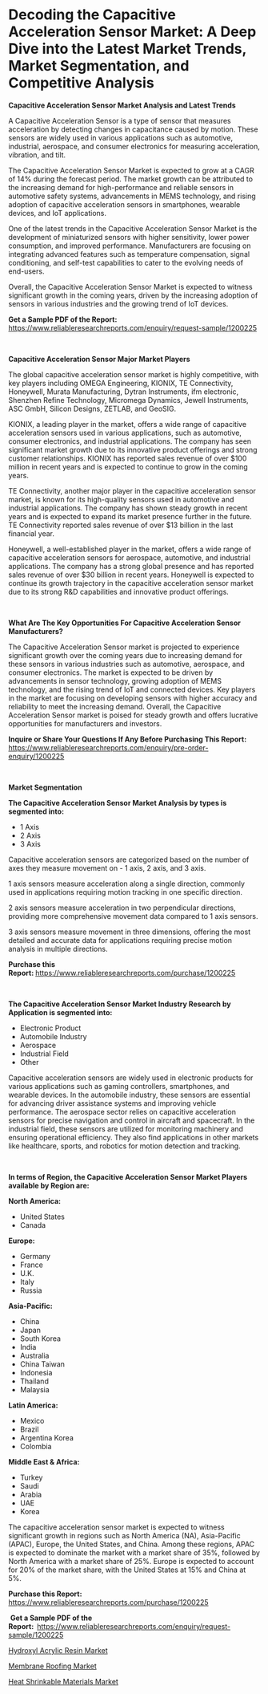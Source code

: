 <p><h1>Decoding the Capacitive Acceleration Sensor Market: A Deep Dive into the Latest Market Trends, Market Segmentation, and Competitive Analysis</h1></p><p><strong>Capacitive Acceleration Sensor Market Analysis and Latest Trends</strong></p>
<p><p>A Capacitive Acceleration Sensor is a type of sensor that measures acceleration by detecting changes in capacitance caused by motion. These sensors are widely used in various applications such as automotive, industrial, aerospace, and consumer electronics for measuring acceleration, vibration, and tilt.</p><p>The Capacitive Acceleration Sensor Market is expected to grow at a CAGR of 14% during the forecast period. The market growth can be attributed to the increasing demand for high-performance and reliable sensors in automotive safety systems, advancements in MEMS technology, and rising adoption of capacitive acceleration sensors in smartphones, wearable devices, and IoT applications.</p><p>One of the latest trends in the Capacitive Acceleration Sensor Market is the development of miniaturized sensors with higher sensitivity, lower power consumption, and improved performance. Manufacturers are focusing on integrating advanced features such as temperature compensation, signal conditioning, and self-test capabilities to cater to the evolving needs of end-users.</p><p>Overall, the Capacitive Acceleration Sensor Market is expected to witness significant growth in the coming years, driven by the increasing adoption of sensors in various industries and the growing trend of IoT devices.</p></p>
<p><strong>Get a Sample PDF of the Report:&nbsp;</strong> <a href="https://www.reliableresearchreports.com/enquiry/request-sample/1200225">https://www.reliableresearchreports.com/enquiry/request-sample/1200225</a></p>
<p>&nbsp;</p>
<p><strong>Capacitive Acceleration Sensor Major Market Players</strong></p>
<p><p>The global capacitive acceleration sensor market is highly competitive, with key players including OMEGA Engineering, KIONIX, TE Connectivity, Honeywell, Murata Manufacturing, Dytran Instruments, ifm electronic, Shenzhen Refine Technology, Micromega Dynamics, Jewell Instruments, ASC GmbH, Silicon Designs, ZETLAB, and GeoSIG.</p><p>KIONIX, a leading player in the market, offers a wide range of capacitive acceleration sensors used in various applications, such as automotive, consumer electronics, and industrial applications. The company has seen significant market growth due to its innovative product offerings and strong customer relationships. KIONIX has reported sales revenue of over $100 million in recent years and is expected to continue to grow in the coming years.</p><p>TE Connectivity, another major player in the capacitive acceleration sensor market, is known for its high-quality sensors used in automotive and industrial applications. The company has shown steady growth in recent years and is expected to expand its market presence further in the future. TE Connectivity reported sales revenue of over $13 billion in the last financial year.</p><p>Honeywell, a well-established player in the market, offers a wide range of capacitive acceleration sensors for aerospace, automotive, and industrial applications. The company has a strong global presence and has reported sales revenue of over $30 billion in recent years. Honeywell is expected to continue its growth trajectory in the capacitive acceleration sensor market due to its strong R&D capabilities and innovative product offerings.</p></p>
<p>&nbsp;</p>
<p><strong>What Are The Key Opportunities For Capacitive Acceleration Sensor Manufacturers?</strong></p>
<p><p>The Capacitive Acceleration Sensor market is projected to experience significant growth over the coming years due to increasing demand for these sensors in various industries such as automotive, aerospace, and consumer electronics. The market is expected to be driven by advancements in sensor technology, growing adoption of MEMS technology, and the rising trend of IoT and connected devices. Key players in the market are focusing on developing sensors with higher accuracy and reliability to meet the increasing demand. Overall, the Capacitive Acceleration Sensor market is poised for steady growth and offers lucrative opportunities for manufacturers and investors.</p></p>
<p><strong>Inquire or Share Your Questions If Any Before Purchasing This Report:</strong> <a href="https://www.reliableresearchreports.com/enquiry/pre-order-enquiry/1200225">https://www.reliableresearchreports.com/enquiry/pre-order-enquiry/1200225</a></p>
<p>&nbsp;</p>
<p><strong>Market Segmentation</strong></p>
<p><strong>The Capacitive Acceleration Sensor Market Analysis by types is segmented into:</strong></p>
<p><ul><li>1 Axis</li><li>2 Axis</li><li>3 Axis</li></ul></p>
<p><p>Capacitive acceleration sensors are categorized based on the number of axes they measure movement on - 1 axis, 2 axis, and 3 axis. </p><p>1 axis sensors measure acceleration along a single direction, commonly used in applications requiring motion tracking in one specific direction. </p><p>2 axis sensors measure acceleration in two perpendicular directions, providing more comprehensive movement data compared to 1 axis sensors. </p><p>3 axis sensors measure movement in three dimensions, offering the most detailed and accurate data for applications requiring precise motion analysis in multiple directions.</p></p>
<p><strong>Purchase this Report:&nbsp;</strong><a href="https://www.reliableresearchreports.com/purchase/1200225">https://www.reliableresearchreports.com/purchase/1200225</a></p>
<p>&nbsp;</p>
<p><strong>The Capacitive Acceleration Sensor Market Industry Research by Application is segmented into:</strong></p>
<p><ul><li>Electronic Product</li><li>Automobile Industry</li><li>Aerospace</li><li>Industrial Field</li><li>Other</li></ul></p>
<p><p>Capacitive acceleration sensors are widely used in electronic products for various applications such as gaming controllers, smartphones, and wearable devices. In the automobile industry, these sensors are essential for advancing driver assistance systems and improving vehicle performance. The aerospace sector relies on capacitive acceleration sensors for precise navigation and control in aircraft and spacecraft. In the industrial field, these sensors are utilized for monitoring machinery and ensuring operational efficiency. They also find applications in other markets like healthcare, sports, and robotics for motion detection and tracking.</p></p>
<p>&nbsp;</p>
<p><strong>In terms of Region, the Capacitive Acceleration Sensor Market Players available by Region are:</strong></p>
<p>
    <p> <strong> North America: </strong>
        <ul>
            <li>United States</li>
            <li>Canada</li>
        </ul>
        </p> 
    <p> <strong> Europe: </strong>
        <ul>
            <li>Germany</li>
            <li>France</li>
            <li>U.K.</li>
            <li>Italy</li>
            <li>Russia</li>
        </ul>
        </p> 
    <p> <strong> Asia-Pacific: </strong>
        <ul>
            <li>China</li>
            <li>Japan</li>
            <li>South Korea</li>
            <li>India</li>
            <li>Australia</li>
            <li>China Taiwan</li>
            <li>Indonesia</li>
            <li>Thailand</li>
            <li>Malaysia</li>
        </ul>
        </p> 
    <p> <strong> Latin America: </strong>
        <ul>
            <li>Mexico</li>
            <li>Brazil</li>
            <li>Argentina Korea</li>
            <li>Colombia</li>
        </ul>
        </p> 
    <p> <strong> Middle East & Africa: </strong>
        <ul>
            <li>Turkey</li>
            <li>Saudi</li>
            <li>Arabia</li>
            <li>UAE</li>
            <li>Korea</li>
        </ul>
    </p>
    </p>
<p><p>The capacitive acceleration sensor market is expected to witness significant growth in regions such as North America (NA), Asia-Pacific (APAC), Europe, the United States, and China. Among these regions, APAC is expected to dominate the market with a market share of 35%, followed by North America with a market share of 25%. Europe is expected to account for 20% of the market share, with the United States at 15% and China at 5%.</p></p>
<p><strong>Purchase this Report: </strong><a href="https://www.reliableresearchreports.com/purchase/1200225">https://www.reliableresearchreports.com/purchase/1200225</a></p>
<p>&nbsp;<strong>Get a Sample PDF of the Report:&nbsp;&nbsp;</strong><a href="https://www.reliableresearchreports.com/enquiry/request-sample/1200225">https://www.reliableresearchreports.com/enquiry/request-sample/1200225</a></p>
<p><strong></strong></p>
<p><p><a href="https://meowing-lemming-dd3.notion.site/Hydroxyl-Acrylic-Resin-Market-Growth-Market-Trends-COVID-19-Impact-and-Forecasts-for-period-from--41fe6cb546ce41d6858b6a3b93fa2c5b">Hydroxyl Acrylic Resin Market</a></p><p><a href="https://cute-banjo-8ca.notion.site/Membrane-Roofing-Market-Research-Report-Provides-Critical-Insights-that-can-help-Shape-Business-Deve-40a7f07b88b842458c16c03a4996329f">Membrane Roofing Market</a></p><p><a href="https://unruly-ladybug-44b.notion.site/Heat-Shrinkable-Materials-Market-Size-Global-Industry-Overview-Market-Segmentation-and-Forecast-2-fb65515f217f431f86acaf76264b6cc4">Heat Shrinkable Materials Market</a></p></p>